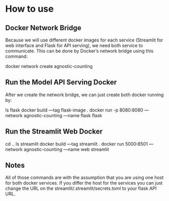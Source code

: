 # How to use

## Docker Network Bridge

Because we will use different docker images for each service (Streamlit for web interface and Flask for API serving), we need both service to communicate. This can be done by Docker’s network bridge using this command: 

docker network create agnostic-counting

## Run the Model API Serving Docker

After we create the network bridge, we can just create both docker running by: 

ls flask
docker build —tag flask-image .
docker run -p 8080:8080 —network agnostic-counting —name flask flask

## Run the Streamlit Web Docker

cd ..
ls streamlit
docker build —tag streamlit .
docker run 5000:8501 —network agnostic-counting —name web streamlit

## Notes

All of those commands are with the assumption that you are using one host for both docker services. If you differ the host for the services you can just change the URL on the streamlit/.streamlit/secrets.toml to your flask API URL.